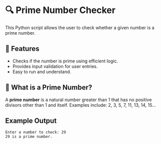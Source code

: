 # 🔍 Prime Number Checker
This Python script allows the user to check whether a given number is a prime number.

## 🚀 Features

- Checks if the number is prime using efficient logic.
- Provides input validation for user entries.
- Easy to run and understand.

## 🧪 What is a Prime Number?

A **prime number** is a natural number greater than 1 that has no positive divisors other than 1 and itself. Examples include: 2, 3, 5, 7, 11, 13, 14, 15...

## Example Output

```Prime Number Checker
Enter a number to check: 29
29 is a prime number.
```
